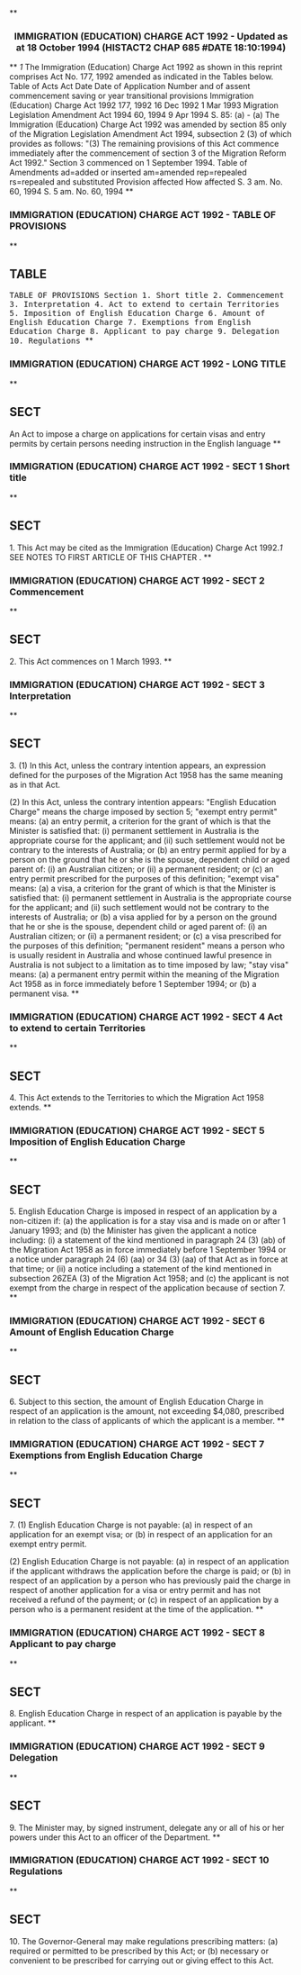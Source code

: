 **<b>

### <center><name>IMMIGRATION (EDUCATION) CHARGE ACT 1992 - Updated as at 18 October 1994 (HISTACT2 CHAP 685 #DATE 18:10:1994) </name></center>
</b>** *1* The Immigration (Education) Charge Act 1992 as shown in this reprint comprises Act No. 177, 1992 amended as indicated in the Tables below.<lf>                             Table of Acts<lf>     Act             Date              Date of              Application<lf>     Number and      of assent         commencement         saving or<lf>     year                                                   transitional<lf>                                                            provisions<lf>     Immigration (Education) Charge Act 1992<lf>     177, 1992       16 Dec 1992       1 Mar 1993<lf>     Migration Legislation Amendment Act 1994<lf>     60, 1994        9 Apr 1994        S. 85: (a)                   -<lf>     (a) The Immigration (Education) Charge Act 1992 was amended by<lf>     section 85 only of the Migration Legislation Amendment Act 1994,<lf>     subsection 2 (3) of which provides as follows:<lf>     "(3) The remaining provisions of this Act commence immediately after<lf>     the commencement of section 3 of the Migration Reform Act 1992."<lf>     Section 3 commenced on 1 September 1994.<lf>                         Table of Amendments<lf>     ad=added or inserted am=amended rep=repealed rs=repealed and substituted<lf>     Provision affected   How affected<lf>     S. 3                 am. No. 60, 1994<lf>     S. 5                 am. No. 60, 1994<lf> </lf></lf></lf></lf></lf></lf></lf></lf></lf></lf></lf></lf></lf></lf></lf></lf></lf></lf></lf></lf></lf>
**<b>

### <name>IMMIGRATION (EDUCATION) CHARGE ACT 1992 - TABLE OF PROVISIONS </name>
</b>** 

## TABLE
<tables> <tt>                          TABLE OF PROVISIONS<lf> Section<lf>     1\.    Short title<lf>     2\.    Commencement<lf>     3\.    Interpretation<lf>     4\.    Act to extend to certain Territories<lf>     5\.    Imposition of English Education Charge<lf>     6\.    Amount of English Education Charge<lf>     7\.    Exemptions from English Education Charge<lf>     8\.    Applicant to pay charge<lf>     9\.    Delegation<lf>     10\.   Regulations<lf> </lf></lf></lf></lf></lf></lf></lf></lf></lf></lf></lf></lf></tt></tables>
**<b>

### <name>IMMIGRATION (EDUCATION) CHARGE ACT 1992 - LONG TITLE </name>
</b>** 

## SECT
<sect>         An Act to impose a charge on applications for certain visas and<lf>       entry permits by certain persons needing instruction in the English<lf>                                language<lf> </lf></lf></lf></sect>
**<b>

### <name>IMMIGRATION (EDUCATION) CHARGE ACT 1992 - SECT 1 Short title </name>
</b>** 

## SECT
<sect>   1\. This Act may be cited as the Immigration (Education) Charge Act 1992.*1* SEE NOTES TO FIRST ARTICLE OF THIS CHAPTER . </sect>
**<b>

### <name>IMMIGRATION (EDUCATION) CHARGE ACT 1992 - SECT 2 Commencement </name>
</b>** 

## SECT
<sect>   2\. This Act commences on 1 March 1993\. </sect>
**<b>

### <name>IMMIGRATION (EDUCATION) CHARGE ACT 1992 - SECT 3 Interpretation </name>
</b>** 

## SECT
<sect>   3\. (1) In this Act, unless the contrary intention appears, an expression defined for the purposes of the Migration Act 1958 has the same meaning as in that Act. 

<lf>   (2) In this Act, unless the contrary intention appears:<lf>   "English Education Charge" means the charge imposed by section 5;<lf>   "exempt entry permit" means:<lf>   (a) an entry permit, a criterion for the grant of which is that the Minister is satisfied that:<lf>     (i) permanent settlement in Australia is the appropriate course for<lf> the applicant; and<lf>     (ii) such settlement would not be contrary to the interests of<lf> Australia; or<lf>   (b) an entry permit applied for by a person on the ground that he or she is the spouse, dependent child or aged parent of:<lf>     (i) an Australian citizen; or<lf>     (ii) a permanent resident; or<lf>   (c) an entry permit prescribed for the purposes of this definition;<lf>   "exempt visa" means:<lf>   (a) a visa, a criterion for the grant of which is that the Minister is satisfied that:<lf>     (i) permanent settlement in Australia is the appropriate course for<lf> the applicant; and<lf>     (ii) such settlement would not be contrary to the interests of<lf> Australia; or<lf>   (b) a visa applied for by a person on the ground that he or she is the spouse, dependent child or aged parent of:<lf>     (i) an Australian citizen; or<lf>     (ii) a permanent resident; or<lf>   (c) a visa prescribed for the purposes of this definition;<lf>   "permanent resident" means a person who is usually resident in Australia and whose continued lawful presence in Australia is not subject to a limitation as to time imposed by law;<lf>   "stay visa" means:<lf>   (a) a permanent entry permit within the meaning of the Migration Act 1958 as in force immediately before 1 September 1994; or<lf>   (b) a permanent visa. </lf></lf></lf></lf></lf></lf></lf></lf></lf></lf></lf></lf></lf></lf></lf></lf></lf></lf></lf></lf></lf></lf></lf></lf></lf></lf>
</sect>
**<b>

### <name>IMMIGRATION (EDUCATION) CHARGE ACT 1992 - SECT 4 Act to extend to certain Territories </name>
</b>** 

## SECT
<sect>   4\. This Act extends to the Territories to which the Migration Act 1958 extends. </sect>
**<b>

### <name>IMMIGRATION (EDUCATION) CHARGE ACT 1992 - SECT 5 Imposition of English Education Charge </name>
</b>** 

## SECT
<sect>   5\. English Education Charge is imposed in respect of an application by a non-citizen if:<lf>   (a) the application is for a stay visa and is made on or after 1 January 1993; and<lf>   (b) the Minister has given the applicant a notice including:<lf>     (i) a statement of the kind mentioned in paragraph 24 (3) (ab) of the<lf> Migration Act 1958 as in force immediately before 1 September 1994 or a notice under paragraph 24 (6) (aa) or 34 (3) (aa) of that Act as in force at that time; or<lf>     (ii) a notice including a statement of the kind mentioned in<lf> subsection 26ZEA (3) of the Migration Act 1958; and<lf>   (c) the applicant is not exempt from the charge in respect of the application because of section 7\. </lf></lf></lf></lf></lf></lf></lf></sect>
**<b>

### <name>IMMIGRATION (EDUCATION) CHARGE ACT 1992 - SECT 6 Amount of English Education Charge </name>
</b>** 

## SECT
<sect>   6\. Subject to this section, the amount of English Education Charge in respect of an application is the amount, not exceeding $4,080, prescribed in relation to the class of applicants of which the applicant is a member. </sect>
**<b>

### <name>IMMIGRATION (EDUCATION) CHARGE ACT 1992 - SECT 7 Exemptions from English Education Charge </name>
</b>** 

## SECT
<sect>   7\. (1) English Education Charge is not payable:<lf>   (a) in respect of an application for an exempt visa; or<lf>   (b) in respect of an application for an exempt entry permit. 

<lf>   (2) English Education Charge is not payable:<lf>   (a) in respect of an application if the applicant withdraws the application before the charge is paid; or<lf>   (b) in respect of an application by a person who has previously paid the charge in respect of another application for a visa or entry permit and has not received a refund of the payment; or<lf>   (c) in respect of an application by a person who is a permanent resident at the time of the application. </lf></lf></lf></lf>
</lf></lf></sect>
**<b>

### <name>IMMIGRATION (EDUCATION) CHARGE ACT 1992 - SECT 8 Applicant to pay charge </name>
</b>** 

## SECT
<sect>   8\. English Education Charge in respect of an application is payable by the applicant. </sect>
**<b>

### <name>IMMIGRATION (EDUCATION) CHARGE ACT 1992 - SECT 9 Delegation </name>
</b>** 

## SECT
<sect>   9\. The Minister may, by signed instrument, delegate any or all of his or her powers under this Act to an officer of the Department. </sect>
**<b>

### <name>IMMIGRATION (EDUCATION) CHARGE ACT 1992 - SECT 10 Regulations </name>
</b>** 

## SECT
<sect>   10\. The Governor-General may make regulations prescribing matters:<lf>   (a) required or permitted to be prescribed by this Act; or<lf>   (b) necessary or convenient to be prescribed for carrying out or giving effect to this Act. </lf></lf></sect>
